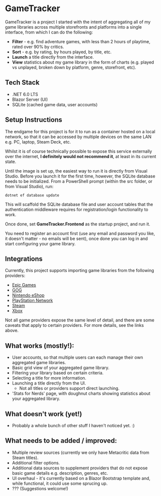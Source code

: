 # GameTracker

GameTracker is a project I started with the intent of aggregating all of my game libraries across multiple storefronts and platforms into a single interface, from which I can do the following:

 - **Filter** - e.g. find adventure games, with less than 2 hours of playtime, rated over 90% by critics.
 - **Sort** - e.g. by rating, by hours played, by title, etc.
 - **Launch** a title directly from the interface.
 - **View** statistics about my game library in the form of charts (e.g. played vs unplayed, broken down by platform, genre, storefront, etc).

## Tech Stack

 - .NET 6.0 LTS
 - Blazor Server (UI)
 - SQLite (cached game data, user accounts)

## Setup Instructions

The endgame for this project is for it to run as a container hosted on a local network, so that it can be accessed by multiple devices on the same LAN e.g. PC, laptop, Steam Deck, etc. 

Whilst it is of course technically possible to expose this service externally over the internet, **I definitely would not recommend it**, at least in its current state.

Until the image is set up, the easiest way to run it is directly from Visual Studio. Before you launch it for the first time, however, the SQLite database needs to be initialized. From a PowerShell prompt (within the src folder, or from Visual Studio), run:

`dotnet ef database update`

This will scaffold the SQLite database file and user account tables that the authentication middleware requires for registration/login functionality to work.

Once done, set **GameTracker.Frontend** as the startup project, and run it.

You need to register an account first (use any email and password you like, it doesn't matter - no emails will be sent), once done you can log in and start configuring your game library.

## Integrations

Currently, this project supports importing game libraries from the following providers:

 - [Epic Games](src/Plugins/GameTracker.Plugins.EpicGames/readme.md)
 - [GOG](src/Plugins/GameTracker.Plugins.GOG/readme.md)
 - [Nintendo eShop](src/Plugins/GameTracker.Plugins.Nintendo/readme.md)
 - [PlayStation Network](src/Plugins/GameTracker.Plugins.PlayStation/readme.md)
 - [Steam](src/Plugins/GameTracker.Plugins.Steam/readme.md)
 - [Xbox](src/Plugins/GameTracker.Plugins.Xbox/readme.md)

Not all game providers expose the same level of detail, and there are some caveats that apply to certain providers. For more details, see the links above.

## What works (mostly!):

 - User accounts, so that multiple users can each manage their own aggregated game libraries.
 - Basic grid view of your aggregated game library.
 - Filtering your library based on certain criteria.
 - Selecting a title for more information.
 - Launching a title directly from the UI.
	 - Not all titles or providers support direct launching.
 - 'Stats for Nerds' page, with doughnut charts showing statistics about your aggregated library.

## What doesn't work (yet!)

 - Probably a whole bunch of other stuff I haven't noticed yet. :)

## What needs to be added / improved:

 - Multiple review sources (currently we only have Metacritic data from Steam titles).
 - Additional filter options.
 - Additional data sources to supplement providers that do not expose basic game details e.g. description, genres, etc.
 - UI overhaul - it's currently based on a Blazor Bootstrap template and, while functional, it could use some sprucing up.
 - ??? (Suggestions welcome!)
